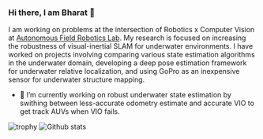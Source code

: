 ### Hi there, I am Bharat 👋
I am working on problems at the intersection of Robotics x Computer Vision at [Autonomous Field Robotics Lab](https://afrl.cse.sc.edu/afrl/home/). My research is focused on increasing the robustness of visual-inertial SLAM for underwater environments. I have worked on projects involving comparing various state estimation algorithms in the underwater domain, developing a deep pose estimation framework for underwater relative localization, and using GoPro as an inexpensive sensor for underwater structure mapping. 
- 🔭 I’m currently working on robust underwater state estimation by swithing between less-accurate odometry estimate and accurate VIO to get track AUVs when VIO fails.

![trophy](https://github-profile-trophy.vercel.app/?username=joshi-bharat&column=8&margin-w=2)
![Github stats](https://github-readme-stats.vercel.app/api?username=joshi-bharat&show_icons=true&theme=gotham)
<!--
**joshi-bharat/joshi-bharat** is a ✨ _special_ ✨ repository because its `README.md` (this file) appears on your GitHub profile.

Here are some ideas to get you started:

- 🔭 I’m currently working on ...
- 🌱 I’m currently learning ...
- 👯 I’m looking to collaborate on ...
- 🤔 I’m looking for help with ...
- 💬 Ask me about ...
- 📫 How to reach me: ...
- 😄 Pronouns: ...
- ⚡ Fun fact: ...
-->

